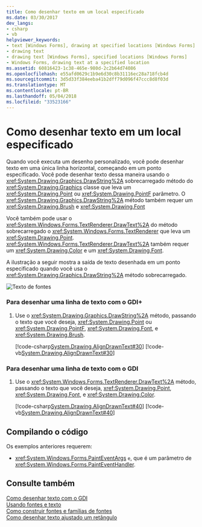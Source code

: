 ```yaml
---
title: Como desenhar texto em um local especificado
ms.date: 03/30/2017
dev_langs:
- csharp
- vb
helpviewer_keywords:
- text [Windows Forms], drawing at specified locations [Windows Forms]
- drawing text
- drawing text [Windows Forms], specified locations [Windows Forms]
- Windows Forms, drawing text at a specified location
ms.assetid: 60816423-1c38-465e-980d-2c2b64d74086
ms.openlocfilehash: e55afd0629c1b9e6d30c8b31116ec28a718fcb4d
ms.sourcegitcommit: 3d5d33f384eeba41b2dff79d096f47ccc8d8f03d
ms.translationtype: MT
ms.contentlocale: pt-BR
ms.lasthandoff: 05/04/2018
ms.locfileid: "33523166"
---
```

# <a name="how-to-draw-text-at-a-specified-location"></a>Como desenhar texto em um local especificado
Quando você executa um desenho personalizado, você pode desenhar texto em uma única linha horizontal, começando em um ponto especificado. Você pode desenhar texto dessa maneira usando o <xref:System.Drawing.Graphics.DrawString%2A> sobrecarregado método do <xref:System.Drawing.Graphics> classe que leva um <xref:System.Drawing.Point> ou <xref:System.Drawing.PointF> parâmetro. O <xref:System.Drawing.Graphics.DrawString%2A> método também requer um <xref:System.Drawing.Brush> e <xref:System.Drawing.Font>  
  
 Você também pode usar o <xref:System.Windows.Forms.TextRenderer.DrawText%2A> do método sobrecarregado o <xref:System.Windows.Forms.TextRenderer> que leva um <xref:System.Drawing.Point>. <xref:System.Windows.Forms.TextRenderer.DrawText%2A> também requer um <xref:System.Drawing.Color> e um <xref:System.Drawing.Font>.  
  
 A ilustração a seguir mostra a saída de texto desenhada em um ponto especificado quando você usa o <xref:System.Drawing.Graphics.DrawString%2A> método sobrecarregado.  
  
 ![Texto de fontes](../../../../docs/framework/winforms/advanced/media/csfontstext1.png "csfontstext1")  
  
### <a name="to-draw-a-line-of-text-with-gdi"></a>Para desenhar uma linha de texto com o GDI+  
  
1.  Use o <xref:System.Drawing.Graphics.DrawString%2A> método, passando o texto que você deseja, <xref:System.Drawing.Point> ou <xref:System.Drawing.PointF>, <xref:System.Drawing.Font>, e <xref:System.Drawing.Brush>.  
  
     [!code-csharp[System.Drawing.AlignDrawnText#30](../../../../samples/snippets/csharp/VS_Snippets_Winforms/System.Drawing.AlignDrawnText/CS/Form1.cs#30)]
     [!code-vb[System.Drawing.AlignDrawnText#30](../../../../samples/snippets/visualbasic/VS_Snippets_Winforms/System.Drawing.AlignDrawnText/VB/Form1.vb#30)]  
  
### <a name="to-draw-a-line-of-text-with-gdi"></a>Para desenhar uma linha de texto com o GDI  
  
1.  Use o <xref:System.Windows.Forms.TextRenderer.DrawText%2A> método, passando o texto que você deseja, <xref:System.Drawing.Point>, <xref:System.Drawing.Font>, e <xref:System.Drawing.Color>.  
  
     [!code-csharp[System.Drawing.AlignDrawnText#40](../../../../samples/snippets/csharp/VS_Snippets_Winforms/System.Drawing.AlignDrawnText/CS/Form1.cs#40)]
     [!code-vb[System.Drawing.AlignDrawnText#40](../../../../samples/snippets/visualbasic/VS_Snippets_Winforms/System.Drawing.AlignDrawnText/VB/Form1.vb#40)]  
  
## <a name="compiling-the-code"></a>Compilando o código  
 Os exemplos anteriores requerem:  
  
-   <xref:System.Windows.Forms.PaintEventArgs>  `e`, que é um parâmetro de <xref:System.Windows.Forms.PaintEventHandler>.  
  
## <a name="see-also"></a>Consulte também  
 [Como desenhar texto com o GDI](../../../../docs/framework/winforms/advanced/how-to-draw-text-with-gdi.md)  
 [Usando fontes e texto](../../../../docs/framework/winforms/advanced/using-fonts-and-text.md)  
 [Como construir fontes e famílias de fontes](../../../../docs/framework/winforms/advanced/how-to-construct-font-families-and-fonts.md)  
 [Como desenhar texto ajustado um retângulo](../../../../docs/framework/winforms/advanced/how-to-draw-wrapped-text-in-a-rectangle.md)
